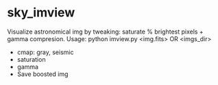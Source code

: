 # sky_imview
Visualize astronomical img by tweaking: saturate % brightest pixels + gamma compresion.
Usage: python imview.py <img.fits> OR <imgs_dir>
- cmap: gray, seismic
- saturation
- gamma
- Save boosted img
